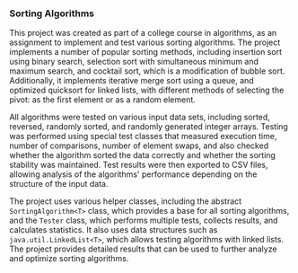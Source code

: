 ### Sorting Algorithms

This project was created as part of a college course in algorithms, as an assignment to implement and test various sorting algorithms. The project implements a number of popular sorting methods, including insertion sort using binary search, selection sort with simultaneous minimum and maximum search, and cocktail sort, which is a modification of bubble sort. Additionally, it implements iterative merge sort using a queue, and optimized quicksort for linked lists, with different methods of selecting the pivot: as the first element or as a random element.

All algorithms were tested on various input data sets, including sorted, reversed, randomly sorted, and randomly generated integer arrays. Testing was performed using special test classes that measured execution time, number of comparisons, number of element swaps, and also checked whether the algorithm sorted the data correctly and whether the sorting stability was maintained. Test results were then exported to CSV files, allowing analysis of the algorithms' performance depending on the structure of the input data.

The project uses various helper classes, including the abstract `SortingAlgorithm<T>` class, which provides a base for all sorting algorithms, and the `Tester` class, which performs multiple tests, collects results, and calculates statistics. It also uses data structures such as `java.util.LinkedList<T>`, which allows testing algorithms with linked lists. The project provides detailed results that can be used to further analyze and optimize sorting algorithms.
